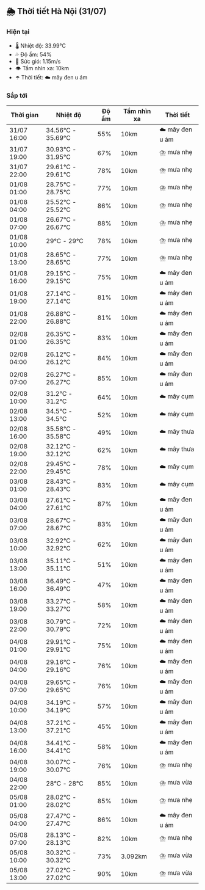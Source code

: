 ## 🌦️ Thời tiết Hà Nội (31/07)

### Hiện tại

- 🌡️ Nhiệt độ: 33.99℃
- 💦 Độ ẩm: 54%
- 💨 Sức gió: 1.15m/s
- 👁️ Tầm nhìn xa: 10km
- ☂️ Thời tiết: ☁️ mây đen u ám

### Sắp tới

| Thời gian | Nhiệt độ | Độ ẩm | Tầm nhìn xa | Thời tiết |
| --- | --- | --- | --- | --- |
| 31/07 16:00 | 34.56℃ - 35.69℃ | 55% | 10km | ☁️ mây đen u ám |
| 31/07 19:00 | 30.93℃ - 31.95℃ | 67% | 10km | ⛈️ mưa nhẹ |
| 31/07 22:00 | 29.61℃ - 29.61℃ | 78% | 10km | ⛈️ mưa nhẹ |
| 01/08 01:00 | 28.75℃ - 28.75℃ | 77% | 10km | ⛈️ mưa nhẹ |
| 01/08 04:00 | 25.52℃ - 25.52℃ | 86% | 10km | ⛈️ mưa nhẹ |
| 01/08 07:00 | 26.67℃ - 26.67℃ | 88% | 10km | ⛈️ mưa nhẹ |
| 01/08 10:00 | 29℃ - 29℃ | 78% | 10km | ⛈️ mưa nhẹ |
| 01/08 13:00 | 28.65℃ - 28.65℃ | 77% | 10km | ⛈️ mưa nhẹ |
| 01/08 16:00 | 29.15℃ - 29.15℃ | 75% | 10km | ☁️ mây đen u ám |
| 01/08 19:00 | 27.14℃ - 27.14℃ | 81% | 10km | ☁️ mây đen u ám |
| 01/08 22:00 | 26.88℃ - 26.88℃ | 81% | 10km | ☁️ mây đen u ám |
| 02/08 01:00 | 26.35℃ - 26.35℃ | 83% | 10km | ☁️ mây đen u ám |
| 02/08 04:00 | 26.12℃ - 26.12℃ | 84% | 10km | ☁️ mây đen u ám |
| 02/08 07:00 | 26.27℃ - 26.27℃ | 85% | 10km | ☁️ mây đen u ám |
| 02/08 10:00 | 31.2℃ - 31.2℃ | 64% | 10km | ☁️ mây cụm |
| 02/08 13:00 | 34.5℃ - 34.5℃ | 52% | 10km | ☁️ mây cụm |
| 02/08 16:00 | 35.58℃ - 35.58℃ | 49% | 10km | ☁️ mây thưa |
| 02/08 19:00 | 32.12℃ - 32.12℃ | 62% | 10km | ☁️ mây thưa |
| 02/08 22:00 | 29.45℃ - 29.45℃ | 78% | 10km | ☁️ mây cụm |
| 03/08 01:00 | 28.43℃ - 28.43℃ | 83% | 10km | ☁️ mây cụm |
| 03/08 04:00 | 27.61℃ - 27.61℃ | 87% | 10km | ☁️ mây đen u ám |
| 03/08 07:00 | 28.67℃ - 28.67℃ | 83% | 10km | ☁️ mây đen u ám |
| 03/08 10:00 | 32.92℃ - 32.92℃ | 62% | 10km | ☁️ mây đen u ám |
| 03/08 13:00 | 35.11℃ - 35.11℃ | 51% | 10km | ☁️ mây đen u ám |
| 03/08 16:00 | 36.49℃ - 36.49℃ | 47% | 10km | ☁️ mây đen u ám |
| 03/08 19:00 | 33.27℃ - 33.27℃ | 58% | 10km | ☁️ mây đen u ám |
| 03/08 22:00 | 30.79℃ - 30.79℃ | 72% | 10km | ☁️ mây đen u ám |
| 04/08 01:00 | 29.91℃ - 29.91℃ | 75% | 10km | ☁️ mây đen u ám |
| 04/08 04:00 | 29.16℃ - 29.16℃ | 76% | 10km | ☁️ mây đen u ám |
| 04/08 07:00 | 29.65℃ - 29.65℃ | 76% | 10km | ☁️ mây đen u ám |
| 04/08 10:00 | 34.19℃ - 34.19℃ | 57% | 10km | ☁️ mây đen u ám |
| 04/08 13:00 | 37.21℃ - 37.21℃ | 45% | 10km | ☁️ mây đen u ám |
| 04/08 16:00 | 34.41℃ - 34.41℃ | 58% | 10km | ☁️ mây đen u ám |
| 04/08 19:00 | 30.07℃ - 30.07℃ | 76% | 10km | ⛈️ mưa nhẹ |
| 04/08 22:00 | 28℃ - 28℃ | 85% | 10km | ⛈️ mưa vừa |
| 05/08 01:00 | 28.02℃ - 28.02℃ | 85% | 10km | ⛈️ mưa nhẹ |
| 05/08 04:00 | 27.47℃ - 27.47℃ | 86% | 10km | ☁️ mây đen u ám |
| 05/08 07:00 | 28.13℃ - 28.13℃ | 82% | 10km | ⛈️ mưa nhẹ |
| 05/08 10:00 | 30.32℃ - 30.32℃ | 73% | 3.092km | ⛈️ mưa vừa |
| 05/08 13:00 | 27.02℃ - 27.02℃ | 90% | 10km | ⛈️ mưa vừa |
